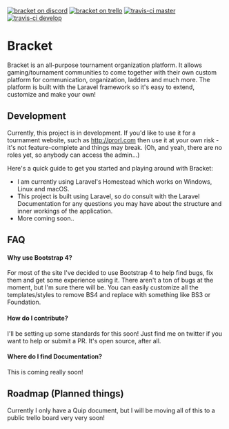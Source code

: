 [![bracket on discord](https://img.shields.io/badge/discord-bracket--on--discord-738bd7.svg?style=flat-square)](https://discord.gg/qQnBPDm)
[![bracket on trello](https://img.shields.io/badge/trello-bracket--on--trello-blue.svg?style=flat-square)](https://trello.com/b/hZrNNmTs/bracket)
[![travis-ci master](https://img.shields.io/travis/g33kidd/bracket/master.svg?maxAge=2592000?style=flat-square)](https://travis-ci.org/g33kidd/bracket)
[![travis-ci develop](https://img.shields.io/travis/g33kidd/bracket/develop.svg?maxAge=2592000?style=flat-square)](https://travis-ci.org/g33kidd/bracket)

# Bracket
Bracket is an all-purpose tournament organization platform. It allows gaming/tournament communities to come together with their own custom platform for communication, organization, ladders and much more. The platform is built with the Laravel framework so it's easy to extend, customize and make your own!

## Development
Currently, this project is in development. If you'd like to use it for a tournament website, such as http://prorl.com then use it at your own risk - it's not feature-complete and things may break. (Oh, and yeah, there are no roles yet, so anybody can access the admin...)

Here's a quick guide to get you started and playing around with Bracket:

- I am currently using Laravel's Homestead which works on Windows, Linux and macOS.
- This project is built using Laravel, so do consult with the Laravel Documentation for any questions you may have about the structure and inner workings of the application.
- More coming soon.. 

## FAQ
#### Why use Bootstrap 4?
For most of the site I've decided to use Bootstrap 4 to help find bugs, fix them and get some experience using it. There aren't a ton of bugs at the moment, but I'm sure there will be. You can easily customize all the templates/styles to remove BS4 and replace with something like BS3 or Foundation.
#### How do I contribute?
I'll be setting up some standards for this soon! Just find me on twitter if you want to help or submit a PR. It's open source, after all.
#### Where do I find Documentation?
This is coming really soon!

## Roadmap (Planned things)
Currently I only have a Quip document, but I will be moving all of this to a public trello board very very soon!
